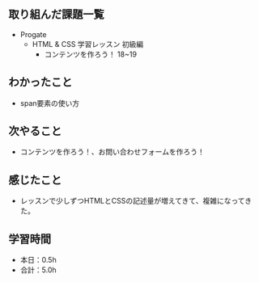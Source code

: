 ## 取り組んだ課題一覧
- Progate
  - HTML & CSS 学習レッスン 初級編
    - コンテンツを作ろう！ 18~19
## わかったこと
- span要素の使い方
## 次やること
- コンテンツを作ろう！、お問い合わせフォームを作ろう！
## 感じたこと
- レッスンで少しずつHTMLとCSSの記述量が増えてきて、複雑になってきた。
## 学習時間
- 本日：0.5h
- 合計：5.0h
